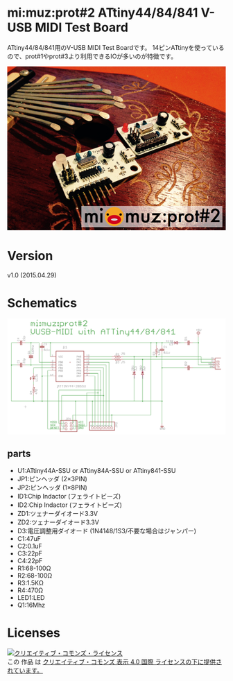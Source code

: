 # mi:muz:prot#2 ATtiny44/84/841 V-USB MIDI Test Board 

ATtiny44/84/841用のV-USB MIDI Test Boardです。
14ピンATtinyを使っているので、prot#1やprot#3より利用できるIOが多いのが特徴です。

![mi:muz:prot#2](mimuz-prot2-img.png)

# Version

v1.0 (2015.04.29)

# Schematics

![mimuz-prot2.png](mimuz-prot2.png)

## parts

- U1:ATtiny44A-SSU or ATtiny84A-SSU or ATtiny841-SSU
- JP1:ピンヘッダ (2×3PIN)
- JP2:ピンヘッダ (1×8PIN)
- ID1:Chip Indactor (フェライトビーズ)
- ID2:Chip Indactor (フェライトビーズ)
- ZD1:ツェナーダイオード3.3V
- ZD2:ツェナーダイオード3.3V
- D3:電圧調整用ダイオード (1N4148/1S3/不要な場合はジャンパー)
- C1:47uF
- C2:0.1uF
- C3:22pF
- C4:22pF
- R1:68-100Ω
- R2:68-100Ω
- R3:1.5KΩ
- R4:470Ω
- LED1:LED
- Q1:16Mhz

# Licenses

<a rel="license" href="http://creativecommons.org/licenses/by/4.0/"><img alt="クリエイティブ・コモンズ・ライセンス" style="border-width:0" src="https://i.creativecommons.org/l/by/4.0/88x31.png" /></a><br />この 作品 は <a rel="license" href="http://creativecommons.org/licenses/by/4.0/">クリエイティブ・コモンズ 表示 4.0 国際 ライセンスの下に提供されています。</a>






